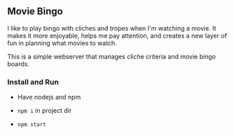 ## Movie Bingo

I like to play bingo with cliches and tropes when I'm watching a movie. It makes it more enjoyable, helps me pay attention, and creates a new layer of fun in planning what movies to watch.

This is a simple webserver that manages cliche criteria and movie bingo boards.

### Install and Run

* Have nodejs and npm

* `npm i` in project dir

* `npm start`
